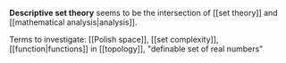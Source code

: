 **Descriptive set theory** seems to be the intersection of [[set theory]] and [[mathematical analysis|analysis]].

Terms to investigate: [[Polish space]], [[set complexity]], [[function|functions]] in [[topology]], "definable set of real numbers"